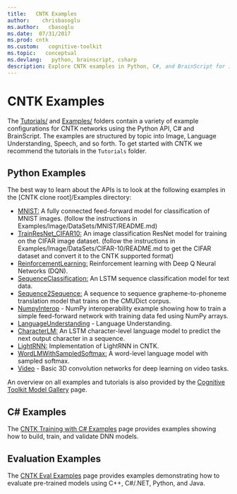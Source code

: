 ```yaml
---
title:   CNTK Examples
author:    chrisbasoglu
ms.author:   cbasoglu
ms.date:  07/31/2017
ms.prod: cntk
ms.custom:   cognitive-toolkit
ms.topic:   conceptual
ms.devlang:   python, brainscript, csharp
description: Explore CNTK examples in Python, C#, and BrainScript for image, language understanding, and speech on Microsoft's Cognitive Toolkit.
---
```


# CNTK Examples

The [Tutorials/](https://github.com/Microsoft/CNTK/tree/release/latest/Tutorials/) and
[Examples/](https://github.com/Microsoft/CNTK/tree/release/latest/Examples/) folders
contain a variety of example configurations for CNTK networks using the
Python API, C# and BrainScript.
The examples are structured by topic into Image, Language Understanding,
Speech, and so forth. To get started with CNTK we recommend the tutorials in
the `Tutorials` folder.

## Python Examples

The best way to learn about the APIs is to look at the following examples in the [CNTK clone root]/Examples directory:
* [MNIST:](https://github.com/Microsoft/CNTK/tree/release/latest/Examples/Image/Classification/MLP/Python/SimpleMNIST.py) A fully connected feed-forward model for classification of MNIST images. (follow the instructions in Examples/Image/DataSets/MNIST/README.md)
* [TrainResNet_CIFAR10:](https://github.com/Microsoft/CNTK/tree/release/latest/Examples/Image/Classification/ResNet/Python/TrainResNet_CIFAR10.py) An image classification ResNet model for training on the CIFAR image dataset. (follow the instructions in Examples/Image/DataSets/CIFAR-10/README.md to get the CIFAR dataset and convert it to the CNTK supported format)
* [ReinforcementLearning:](https://github.com/Microsoft/CNTK/tree/release/latest/Examples/ReinforcementLearning) Reinforcement learning with Deep Q Neural Networks (DQN).
* [SequenceClassification:](https://github.com/Microsoft/CNTK/tree/release/latest/Examples/SequenceClassification/SimpleExample/Python/SequenceClassification.py) An LSTM sequence classification model for text data.
* [Sequence2Sequence:](https://github.com/Microsoft/CNTK/tree/release/latest/Examples/SequenceToSequence/CMUDict/Python/Sequence2Sequence.py) A sequence to sequence grapheme-to-phoneme translation model that trains on the CMUDict corpus.
* [NumpyInterop](https://github.com/Microsoft/CNTK/tree/release/latest/Tutorials/NumpyInterop/FeedForwardNet.py) - NumPy interoperability example showing how to train a simple feed-forward network with training data fed using NumPy arrays.
* [LanguageUnderstanding](https://github.com/Microsoft/CNTK/tree/release/latest/Examples/LanguageUnderstanding/ATIS/Python/LanguageUnderstanding.py) - Language Understanding.
* [CharacterLM:](https://github.com/Microsoft/CNTK/tree/release/latest/Examples/Text/CharacterLM) An LSTM character-level language model to predict the next output character in a sequence.
* [LightRNN:](https://github.com/Microsoft/CNTK/tree/release/latest/Examples/Text/LightRNN) Implementation of LightRNN in CNTK.
* [WordLMWithSampledSoftmax:](https://github.com/Microsoft/CNTK/tree/release/latest/Examples/Text/WordLMWithSampledSoftmax) A word-level language model with sampled softmax.
* [Video](https://github.com/Microsoft/CNTK/tree/release/latest/Examples/Video/GettingStarted/Python/Conv3D_UCF11.py) - Basic 3D convolution networks for deep learning on video tasks.

An overview on all examples and tutorials is also provided by the
[Cognitive Toolkit Model Gallery](http://www.microsoft.com/en-us/cognitive-toolkit/features/model-gallery/) page.

## C# Examples
The [CNTK Training with C# Examples](./CNTK-CSharp-Examples.md) page provides examples showing how to build, train, and validate DNN models.

## Evaluation Examples

The [CNTK Eval Examples](./CNTK-Eval-Examples.md) page provides examples demonstrating how to evaluate pre-trained models using C++, C#/.NET, Python, and Java. 
